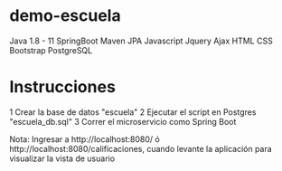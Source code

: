 # demo-escuela

Java 1.8 - 11
SpringBoot
Maven
JPA
Javascript
Jquery
Ajax
HTML
CSS Bootstrap
PostgreSQL


# Instrucciones
1 Crear la base de datos "escuela"
2 Ejecutar el script en Postgres "escuela_db.sql"
3 Correr el microservicio como Spring Boot

Nota: Ingresar a http://localhost:8080/ ó http://localhost:8080/calificaciones, cuando levante la aplicación para visualizar la vista de usuario
